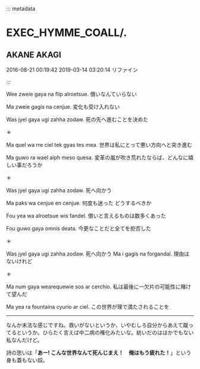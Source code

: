 ::: metadata

# EXEC_HYMME_COALL/.

## AKANE AKAGI

2016-08-21 00:19:42
2019-03-14 03:20:14 リファイン

:::

Wee zweie gaya na flip alroetsue.
償いなんていらない

Ma zweie gagis na cenjue.
変化も受け入れない

Was jyel gaya ugi zahha zodaw.
死の先へ進むことを決めた

＊

Ma quel wa rre ciel tek gyas tes mea.
世界は私にとって悪い方向へと突き進む

Ma guwo ra wael aiph meso quesa.
変革の嵐が吹き荒れたならば、どんなに嬉しい事だろうか

＊

Was jyel gaya ugi zahha zodaw.
死へ向かう

Ma paks wa cenjue en cenjue.
何度も迷った どうするべきか

Fou yea wa alroetsue wis fandel.
償いと言えるものは数多くあった

Fou guwo gaya omnis deata.
今更なことだと全てを拒否した

＊

Was jyel gaya ugi zahha zodaw.
死へ向かう
Ma i gagis na forgandal.
理由はないけれど

＊

Ma num gaya wearequewie sos ar cerchio.
私は最後に一欠片の可能性に賭けて望んだ

Ma yea ra fountaina cyurio ar ciel.
この世界が理で満たされることを

----

なんか末法な感じですね。救いがないというか、いやむしろ自分からあえて蹴ってるというか。ひらたく言えば中二病の権化みたいな。紡いだのはほかでもない私なんだけど。

詩の思いは「**あー! こんな世界なんて死んじまえ！　俺はもう疲れた！**」という身も蓋もない奴。
